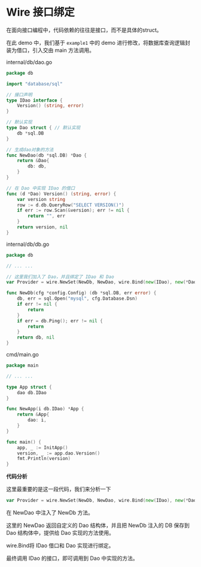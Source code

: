 # Wire 接口绑定

在面向接口编程中，代码依赖的往往是接口，而不是具体的struct。

在此 demo 中，我们基于 `example1` 中的 demo 进行修改，将数据库查询逻辑封装为借口，引入交由 main 方法调用。

internal/db/dao.go

```go
package db

import "database/sql"

// 接口声明
type IDao interface {
	Version() (string, error)
}

// 默认实现
type Dao struct { // 默认实现
	db *sql.DB
}

// 生成dao对象的方法
func NewDao(db *sql.DB) *Dao {
	return &Dao{
		db: db,
	}
}

// 在 Dao 中实现 IDao 的借口
func (d *Dao) Version() (string, error) {
	var version string
	row := d.db.QueryRow("SELECT VERSION()")
	if err := row.Scan(&version); err != nil {
		return "", err
	}
	return version, nil
}
```

internal/db/db.go

```go
package db

// ... ...

// 这里我们加入了 Dao，并且绑定了 IDao 和 Dao
var Provider = wire.NewSet(NewDb, NewDao, wire.Bind(new(IDao), new(*Dao))) // 这里将接口和实现进行绑定

func NewDb(cfg *config.Config) (db *sql.DB, err error) {
	db, err = sql.Open("mysql", cfg.Database.Dsn)
	if err != nil {
		return
	}
	if err = db.Ping(); err != nil {
		return
	}
	return db, nil
}
```

cmd/main.go

```go
package main

// ... ...

type App struct {
	dao db.IDao
}

func NewApp(i db.IDao) *App {
	return &App{
		dao: i,
	}
}

func main() {
	app, _ := InitApp()
	version, _ := app.dao.Version()
	fmt.Println(version)
}
```

**代码分析**

这里最重要的是这一段代码，我们来分析一下

```go
var Provider = wire.NewSet(NewDb, NewDao, wire.Bind(new(IDao), new(*Dao))) 
```

在 NewDao 中注入了 NewDb 方法。

这里的 NewDao 返回自定义的 Dao 结构体，并且把 NewDb 注入的 DB 保存到 Dao 结构体中，提供给 Dao 实现的方法使用。

wire.Bind将 IDao 借口和 Dao 实现进行绑定。

最终调用 IDao 的接口，即可调用到 Dao 中实现的方法。

